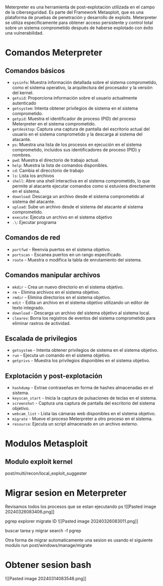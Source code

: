 Meterpreter es una herramienta de post-explotación utilizada en el campo de la ciberseguridad. Es parte del Framework Metasploit, que es una plataforma de pruebas de penetración y desarrollo de exploits. Meterpreter se utiliza específicamente para obtener acceso persistente y control total sobre un sistema comprometido después de haberse explotado con éxito una vulnerabilidad.

# Comandos Meterpreter

## Comandos básicos
- `sysinfo`: Muestra información detallada sobre el sistema comprometido, como el sistema operativo, la arquitectura del procesador y la versión del kernel.
- `getuid`: Proporciona información sobre el usuario actualmente autenticado
- `getsystem`: Intenta obtener privilegios de sistema en el sistema comprometido.
- `getpid`: Muestra el identificador de proceso (PID) del proceso Meterpreter en el sistema comprometido.
- `getdesktop`: Captura una captura de pantalla del escritorio actual del usuario en el sistema comprometido y la descarga al sistema del atacante.
- `ps`: Muestra una lista de los procesos en ejecución en el sistema comprometido, incluidos sus identificadores de proceso (PID) y nombres.
- `pwd`: Muestra el directorio de trabajo actual.
- `help`: Muestra la lista de comandos disponibles.
- `cd`: Cambia el direcctorio de trabajo
- `ls`: Lista los archivos
- `shell`: Abre una shell interactiva en el sistema comprometido, lo que permite al atacante ejecutar comandos como si estuviera directamente en el sistema.
- `download`: Descarga un archivo desde el sistema comprometido al sistema del atacante.
- `upload`: Sube un archivo desde el sistema del atacante al sistema comprometido.
- `execute`: Ejecuta un archivo en el sistema objetivo
- `.\`: Ejecutar programa

## Comandos de red
- `portfwd` - Reenvía puertos en el sistema objetivo.
-  `portscan` - Escanea puertos en un rango especificado.
-  `route` - Muestra o modifica la tabla de enrutamiento del sistema.

## Comandos manipular archivos
- `mkdir` - Crea un nuevo directorio en el sistema objetivo.
- `rm` - Elimina archivos en el sistema objetivo.
- `rmdir` - Elimina directorios en el sistema objetivo.
- `edit` - Edita un archivo en el sistema objetivo utilizando un editor de texto integrado.
- `download` - Descarga un archivo del sistema objetivo al sistema local.
- `clearev`: Borra los registros de eventos del sistema comprometido para eliminar rastros de actividad.
## Escalada de privilegios
- `getsystem` - Intenta obtener privilegios de sistema en el sistema objetivo.
- `run` - Ejecuta un comando en el sistema objetivo.
- `getprivs` - Muestra los privilegios disponibles en el sistema objetivo.

## Explotación y post-explotación
- `hashdump` - Extrae contraseñas en forma de hashes almacenadas en el sistema.
- `keyscan_start` - Inicia la captura de pulsaciones de teclas en el sistema.
- `screenshot` - Captura una captura de pantalla del escritorio del sistema objetivo.
- `webcam_list` - Lista las cámaras web disponibles en el sistema objetivo.
- `migrate` - Mueve el proceso Meterpreter a otro proceso en el sistema.
- `resource`: Ejecuta un script almacenado en un archivo externo. 


# Modulos Metasploit

## Modulo exploit kernel
post/multi/recon/local_exploit_suggester

# Migrar sesion en Meterpreter

Revisamos todos los procesos que se estan ejecutando
ps
![[Pasted image 20240326083406.png]]

pgrep explorer
migrate ID
![[Pasted image 20240326083011.png]]

buscar tarea y migrar
search -f
pgrep

Otra forma de migrar automaticamente una sesion es usando el siguiente modulo
run post/windows/manage/migrate

# Obtener sesion bash
![[Pasted image 20240314083548.png]]

